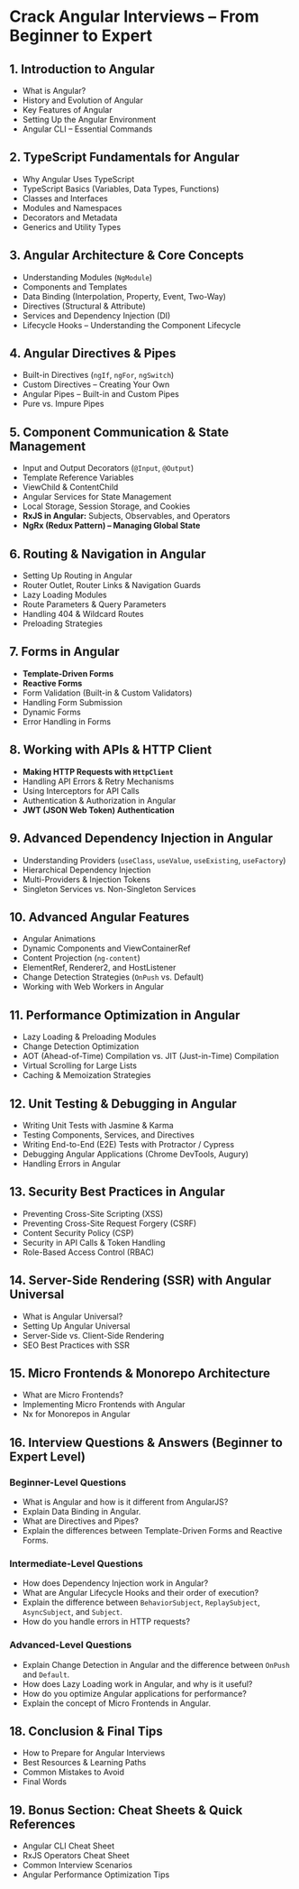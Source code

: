 # Crack Angular Interviews – From Beginner to Expert

## 1. Introduction to Angular
- What is Angular?
- History and Evolution of Angular
- Key Features of Angular
- Setting Up the Angular Environment
- Angular CLI – Essential Commands

## 2. TypeScript Fundamentals for Angular
- Why Angular Uses TypeScript
- TypeScript Basics (Variables, Data Types, Functions)
- Classes and Interfaces
- Modules and Namespaces
- Decorators and Metadata
- Generics and Utility Types

## 3. Angular Architecture & Core Concepts
- Understanding Modules (`NgModule`)
- Components and Templates
- Data Binding (Interpolation, Property, Event, Two-Way)
- Directives (Structural & Attribute)
- Services and Dependency Injection (DI)
- Lifecycle Hooks – Understanding the Component Lifecycle

## 4. Angular Directives & Pipes
- Built-in Directives (`ngIf`, `ngFor`, `ngSwitch`)
- Custom Directives – Creating Your Own
- Angular Pipes – Built-in and Custom Pipes
- Pure vs. Impure Pipes

## 5. Component Communication & State Management
- Input and Output Decorators (`@Input`, `@Output`)
- Template Reference Variables
- ViewChild & ContentChild
- Angular Services for State Management
- Local Storage, Session Storage, and Cookies
- **RxJS in Angular:** Subjects, Observables, and Operators
- **NgRx (Redux Pattern) – Managing Global State**

## 6. Routing & Navigation in Angular
- Setting Up Routing in Angular
- Router Outlet, Router Links & Navigation Guards
- Lazy Loading Modules
- Route Parameters & Query Parameters
- Handling 404 & Wildcard Routes
- Preloading Strategies

## 7. Forms in Angular
- **Template-Driven Forms**
- **Reactive Forms**
- Form Validation (Built-in & Custom Validators)
- Handling Form Submission
- Dynamic Forms
- Error Handling in Forms

## 8. Working with APIs & HTTP Client
- **Making HTTP Requests with `HttpClient`**
- Handling API Errors & Retry Mechanisms
- Using Interceptors for API Calls
- Authentication & Authorization in Angular
- **JWT (JSON Web Token) Authentication**

## 9. Advanced Dependency Injection in Angular
- Understanding Providers (`useClass`, `useValue`, `useExisting`, `useFactory`)
- Hierarchical Dependency Injection
- Multi-Providers & Injection Tokens
- Singleton Services vs. Non-Singleton Services

## 10. Advanced Angular Features
- Angular Animations
- Dynamic Components and ViewContainerRef
- Content Projection (`ng-content`)
- ElementRef, Renderer2, and HostListener
- Change Detection Strategies (`OnPush` vs. Default)
- Working with Web Workers in Angular

## 11. Performance Optimization in Angular
- Lazy Loading & Preloading Modules
- Change Detection Optimization
- AOT (Ahead-of-Time) Compilation vs. JIT (Just-in-Time) Compilation
- Virtual Scrolling for Large Lists
- Caching & Memoization Strategies

## 12. Unit Testing & Debugging in Angular
- Writing Unit Tests with Jasmine & Karma
- Testing Components, Services, and Directives
- Writing End-to-End (E2E) Tests with Protractor / Cypress
- Debugging Angular Applications (Chrome DevTools, Augury)
- Handling Errors in Angular

## 13. Security Best Practices in Angular
- Preventing Cross-Site Scripting (XSS)
- Preventing Cross-Site Request Forgery (CSRF)
- Content Security Policy (CSP)
- Security in API Calls & Token Handling
- Role-Based Access Control (RBAC)

## 14. Server-Side Rendering (SSR) with Angular Universal
- What is Angular Universal?
- Setting Up Angular Universal
- Server-Side vs. Client-Side Rendering
- SEO Best Practices with SSR

## 15. Micro Frontends & Monorepo Architecture
- What are Micro Frontends?
- Implementing Micro Frontends with Angular
- Nx for Monorepos in Angular

## 16. Interview Questions & Answers (Beginner to Expert Level)
### Beginner-Level Questions
- What is Angular and how is it different from AngularJS?
- Explain Data Binding in Angular.
- What are Directives and Pipes?
- Explain the differences between Template-Driven Forms and Reactive Forms.

### Intermediate-Level Questions
- How does Dependency Injection work in Angular?
- What are Angular Lifecycle Hooks and their order of execution?
- Explain the difference between `BehaviorSubject`, `ReplaySubject`, `AsyncSubject`, and `Subject`.
- How do you handle errors in HTTP requests?

### Advanced-Level Questions
- Explain Change Detection in Angular and the difference between `OnPush` and `Default`.
- How does Lazy Loading work in Angular, and why is it useful?
- How do you optimize Angular applications for performance?
- Explain the concept of Micro Frontends in Angular.

## 18. Conclusion & Final Tips
- How to Prepare for Angular Interviews
- Best Resources & Learning Paths
- Common Mistakes to Avoid
- Final Words

## 19. Bonus Section: Cheat Sheets & Quick References
- Angular CLI Cheat Sheet
- RxJS Operators Cheat Sheet
- Common Interview Scenarios
- Angular Performance Optimization Tips

